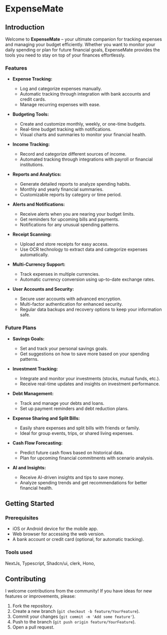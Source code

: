 # ExpenseMate
## Introduction

Welcome to **ExpenseMate** – your ultimate companion for tracking expenses and managing your budget efficiently. Whether you want to monitor your daily spending or plan for future financial goals, ExpenseMate provides the tools you need to stay on top of your finances effortlessly.


### Features

- **Expense Tracking:**
  - Log and categorize expenses manually.
  - Automatic tracking through integration with bank accounts and credit cards.
  - Manage recurring expenses with ease.

- **Budgeting Tools:**
  - Create and customize monthly, weekly, or one-time budgets.
  - Real-time budget tracking with notifications.
  - Visual charts and summaries to monitor your financial health.

- **Income Tracking:**
  - Record and categorize different sources of income.
  - Automated tracking through integrations with payroll or financial institutions.

- **Reports and Analytics:**
  - Generate detailed reports to analyze spending habits.
  - Monthly and yearly financial summaries.
  - Customizable reports by category or time period.

- **Alerts and Notifications:**
  - Receive alerts when you are nearing your budget limits.
  - Get reminders for upcoming bills and payments.
  - Notifications for any unusual spending patterns.

- **Receipt Scanning:**
  - Upload and store receipts for easy access.
  - Use OCR technology to extract data and categorize expenses automatically.

- **Multi-Currency Support:**
  - Track expenses in multiple currencies.
  - Automatic currency conversion using up-to-date exchange rates.

- **User Accounts and Security:**
  - Secure user accounts with advanced encryption.
  - Multi-factor authentication for enhanced security.
  - Regular data backups and recovery options to keep your information safe.

### Future Plans

- **Savings Goals:**
  - Set and track your personal savings goals.
  - Get suggestions on how to save more based on your spending patterns.

- **Investment Tracking:**
  - Integrate and monitor your investments (stocks, mutual funds, etc.).
  - Receive real-time updates and insights on investment performance.

- **Debt Management:**
  - Track and manage your debts and loans.
  - Set up payment reminders and debt reduction plans.

- **Expense Sharing and Split Bills:**
  - Easily share expenses and split bills with friends or family.
  - Ideal for group events, trips, or shared living expenses.

- **Cash Flow Forecasting:**
  - Predict future cash flows based on historical data.
  - Plan for upcoming financial commitments with scenario analysis.

- **AI and Insights:**
  - Receive AI-driven insights and tips to save money.
  - Analyze spending trends and get recommendations for better financial health.

## Getting Started

### Prerequisites

- iOS or Android device for the mobile app.
- Web browser for accessing the web version.
- A bank account or credit card (optional, for automatic tracking).

### Tools used

NextJs, Typescript, Shadcn/ui, clerk, Hono, 

## Contributing

I welcome contributions from the community! If you have ideas for new features or improvements, please:

1. Fork the repository.
2. Create a new branch (`git checkout -b feature/YourFeature`).
3. Commit your changes (`git commit -m 'Add some feature'`).
4. Push to the branch (`git push origin feature/YourFeature`).
5. Open a pull request.
